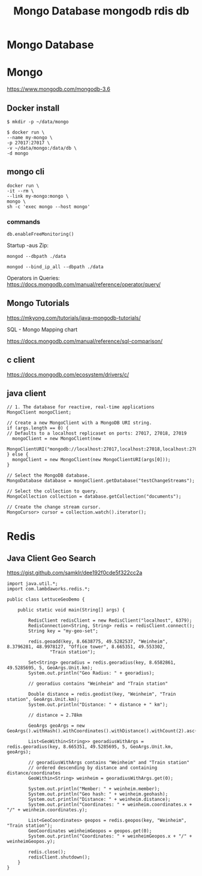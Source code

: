 ﻿---
layout: post
title: Mongo Database mongodb rdis db 
categories: [db]
tags: [mongo, db, redis]
--- 
# Mongo Database 

# Mongo 

<https://www.mongodb.com/mongodb-3.6>

## Docker install 

    $ mkdir -p ~/data/mongo

    $ docker run \
    --name my-mongo \
    -p 27017:27017 \
    -v ~/data/mongo:/data/db \
    -d mongo

## mongo cli 

    docker run \
    -it --rm \
    --link my-mongo:mongo \
    mongo \
    sh -c 'exec mongo --host mongo'

### commands 

    db.enableFreeMonitoring()

Startup -aus Zip: 
 
    mongod --dbpath ./data

    mongod --bind_ip_all --dbpath ./data

Operators in Queries:  <https://docs.mongodb.com/manual/reference/operator/query/>

## Mongo Tutorials 

<https://mkyong.com/tutorials/java-mongodb-tutorials/> 

SQL - Mongo Mapping chart 

<https://docs.mongodb.com/manual/reference/sql-comparison/>

## c client 

<https://docs.mongodb.com/ecosystem/drivers/c/> 

## java client 


    // 1. The database for reactive, real-time applications
    MongoClient mongoClient;

    // Create a new MongoClient with a MongoDB URI string.
    if (args.length == 0) {
    // Defaults to a localhost replicaset on ports: 27017, 27018, 27019
      mongoClient = new MongoClient(new
      MongoClientURI("mongodb://localhost:27017,localhost:27018,localhost:27019"));
    } else {
      mongoClient = new MongoClient(new MongoClientURI(args[0]));
    }

    // Select the MongoDB database.
    MongoDatabase database = mongoClient.getDatabase("testChangeStreams");

    // Select the collection to query.
    MongoCollection collection = database.getCollection("documents");

    // Create the change stream cursor.
    MongoCursor> cursor = collection.watch().iterator();

# Redis 

## Java Client Geo Search 

<https://gist.github.com/samklr/dee192f0cde5f322cc2a>



    import java.util.*;
    import com.lambdaworks.redis.*;

    public class LettuceGeoDemo {

        public static void main(String[] args) {

            RedisClient redisClient = new RedisClient("localhost", 6379);
            RedisConnection<String, String> redis = redisClient.connect();
            String key = "my-geo-set";

            redis.geoadd(key, 8.6638775, 49.5282537, "Weinheim", 8.3796281, 48.9978127, "Office tower", 8.665351, 49.553302,
                    "Train station");

            Set<String> georadius = redis.georadius(key, 8.6582861, 49.5285695, 5, GeoArgs.Unit.km);
            System.out.println("Geo Radius: " + georadius);

            // georadius contains "Weinheim" and "Train station"

            Double distance = redis.geodist(key, "Weinheim", "Train station", GeoArgs.Unit.km);
            System.out.println("Distance: " + distance + " km");

            // distance ≈ 2.78km

            GeoArgs geoArgs = new GeoArgs().withHash().withCoordinates().withDistance().withCount(2).asc();

            List<GeoWithin<String>> georadiusWithArgs = redis.georadius(key, 8.665351, 49.5285695, 5, GeoArgs.Unit.km, geoArgs);

            // georadiusWithArgs contains "Weinheim" and "Train station"
            // ordered descending by distance and containing distance/coordinates
            GeoWithin<String> weinheim = georadiusWithArgs.get(0);

            System.out.println("Member: " + weinheim.member);
            System.out.println("Geo hash: " + weinheim.geohash);
            System.out.println("Distance: " + weinheim.distance);
            System.out.println("Coordinates: " + weinheim.coordinates.x + "/" + weinheim.coordinates.y);

            List<GeoCoordinates> geopos = redis.geopos(key, "Weinheim", "Train station");
            GeoCoordinates weinheimGeopos = geopos.get(0);
            System.out.println("Coordinates: " + weinheimGeopos.x + "/" + weinheimGeopos.y);

            redis.close();
            redisClient.shutdown();
        }
    }